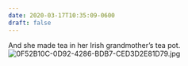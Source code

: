 ```yaml
---
date: 2020-03-17T10:35:09-0600
draft: false
---
```


And she made tea in her Irish grandmother’s tea pot. ![0F52B10C-0D92-4286-BDB7-CED3D2E81D79.jpg](https://ianwhitney.micro.blog/uploads/2020/8ead773d14.jpg)

